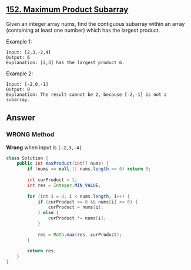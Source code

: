 ## [152. Maximum Product Subarray](https://leetcode.com/problems/maximum-product-subarray/)

Given an integer array nums, find the contiguous subarray within an array (containing at least one number) which has the largest product.

Example 1:
```
Input: [2,3,-2,4]
Output: 6
Explanation: [2,3] has the largest product 6.
```
Example 2:
```
Input: [-2,0,-1]
Output: 0
Explanation: The result cannot be 2, because [-2,-1] is not a subarray.
```
## Answer
### WRONG Method

**Wrong** when input is `[-2,3,-4]`
```java
class Solution {
    public int maxProduct(int[] nums) {
        if (nums == null || nums.length == 0) return 0;
        
        int curProduct = 1;
        int res = Integer.MIN_VALUE;
        
        for (int i = 0; i < nums.length; i++) {
            if (curProduct <= 0 && nums[i] >= 0) {
                curProduct = nums[i];
            } else {
                curProduct *= nums[i];
            }
            
            res = Math.max(res, curProduct);
        }
        
        return res;
    }
}
```
